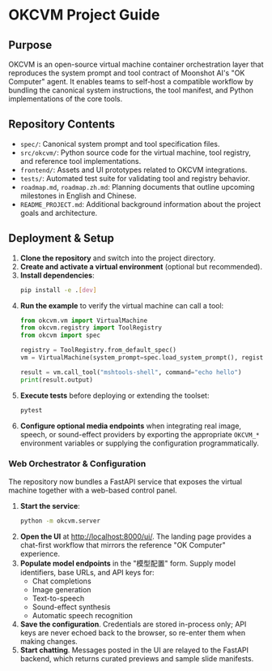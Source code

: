 <a id="top"></a>

# OKCVM Project Guide

## Purpose
OKCVM is an open-source virtual machine container orchestration layer that reproduces the system prompt and tool contract of Moonshot AI's "OK Computer" agent. It enables teams to self-host a compatible workflow by bundling the canonical system instructions, the tool manifest, and Python implementations of the core tools.

## Repository Contents
- `spec/`: Canonical system prompt and tool specification files.
- `src/okcvm/`: Python source code for the virtual machine, tool registry, and reference tool implementations.
- `frontend/`: Assets and UI prototypes related to OKCVM integrations.
- `tests/`: Automated test suite for validating tool and registry behavior.
- `roadmap.md`, `roadmap.zh.md`: Planning documents that outline upcoming milestones in English and Chinese.
- `README_PROJECT.md`: Additional background information about the project goals and architecture.

## Deployment & Setup
1. **Clone the repository** and switch into the project directory.
2. **Create and activate a virtual environment** (optional but recommended).
3. **Install dependencies**:
   ```bash
   pip install -e .[dev]
   ```
4. **Run the example** to verify the virtual machine can call a tool:
   ```python
   from okcvm.vm import VirtualMachine
   from okcvm.registry import ToolRegistry
   from okcvm import spec

   registry = ToolRegistry.from_default_spec()
   vm = VirtualMachine(system_prompt=spec.load_system_prompt(), registry=registry)

   result = vm.call_tool("mshtools-shell", command="echo hello")
   print(result.output)
   ```
5. **Execute tests** before deploying or extending the toolset:
   ```bash
   pytest
   ```
6. **Configure optional media endpoints** when integrating real image, speech, or sound-effect providers by exporting the appropriate `OKCVM_*` environment variables or supplying the configuration programmatically.

### Web Orchestrator & Configuration

The repository now bundles a FastAPI service that exposes the virtual machine together with a web-based control panel.

1. **Start the service**:
   ```bash
   python -m okcvm.server
   ```
2. **Open the UI** at [http://localhost:8000/ui/](http://localhost:8000/ui/). The landing page provides a chat-first workflow that mirrors the reference "OK Computer" experience.
3. **Populate model endpoints** in the "模型配置" form. Supply model identifiers, base URLs, and API keys for:
   - Chat completions
   - Image generation
   - Text-to-speech
   - Sound-effect synthesis
   - Automatic speech recognition
4. **Save the configuration**. Credentials are stored in-process only; API keys are never echoed back to the browser, so re-enter them when making changes.
5. **Start chatting**. Messages posted in the UI are relayed to the FastAPI backend, which returns curated previews and sample slide manifests.
